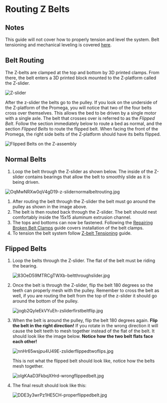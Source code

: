 # Routing Z Belts



## Notes

This guide will not cover how to properly tension and level the system. Belt tensioning and mechanical leveling is covered [here](https://m3d.gitbook.io/promega-docs/maintenance-guides/belt-tensioning-and-mechanical-leveling).

## Belt Routing

The Z-belts are clamped at the top and bottom by 3D printed clamps. From there, the belt enters a 3D printed block mounted to the Z-platform called the Z-slider.

![Z-slider](../.gitbook/assets/unyfc5q5yhxmiplc-z-slider.jpg)

After the z-slider the belts go to the pulley. If you look on the underside of the Z-platform of the Promega, you will notice that two of the four belts cross over themselves. This allows the bed to be driven by a single motor with a single axle. The belt that crosses over is referred to as the _Flipped Belt_. Follow the section immediately below to route a bed as normal, and the section _Flipped Belts_ to route the flipped belt. When facing the front of the Promega, the right side belts of the Z-platform should have its belts flipped.

![Flipped Belts on the Z-assembly](../.gitbook/assets/ueredp4tlweemr8t-flippedbelts.jpg)

## Normal Belts

1. Loop the belt through the Z-slider as shown below. The inside of the Z-slider contains bearings that allow the belt to smoothly slide as it is being driven.

![OqMwNRXw0qV4gD19-z-slidernormalbeltrouting.jpg](../.gitbook/assets/oqmwnrxw0qv4gd19-z-slidernormalbeltrouting.jpg)

1. After routing the belt through the Z-slider the belt must go around the pulley as shown in the image above.
2. The belt is then routed back through the Z-slider. The belt should nest comfortably inside the 15x15 aluminum extrusion channel.
3. The tops and bottoms can now be fastened. Following the [Repairing Broken Belt Clamps](https://m3d.gitbook.io/promega-docs/repair-guides/repairing-broken-belt-clamps) guide covers installation of the belt clamps. 
4. To tension the belt system follow [Z-belt Tensioning](https://m3d.gitbook.io/promega-docs/maintenance-guides/belt-tensioning-and-mechanical-leveling#z-assembly) guide.

## Flipped Belts

1. Loop the belts through the Z-slider. The flat of the belt must be riding the bearing.

   ![83OeD59MTRCgTWXb-beltthroughslider.jpg](../.gitbook/assets/83oed59mtrcgtwxb-beltthroughslider.jpg)

2. Once the belt is through the Z-slider, flip the belt 180 degrees so the teeth can properly mesh with the pulley. Remember to cross the belt as well, if you are routing the belt from the top of the z-slider it should go around the bottom of the pulley.

   ![jogb2QyIeEkVYuEh-zsliderfirstbeltflip.jpg](../.gitbook/assets/jogb2qyieekvyueh-zsliderfirstbeltflip.jpg)

3. When the belt is around the pulley, flip the belt 180 degrees again. **Flip the belt in the right direction!** If you rotate in the wrong direction it will cause the belt teeth to mesh together instead of the flat of the belt. It should look like the image below. **Notice how the two belt flats face each other!**

   ![nnHr65wsjpu4U49E-zsliderflippedtwoflips.jpg](../.gitbook/assets/nnhr65wsjpu4u49e-zsliderflippedtwoflips.jpg)

   This is not what the flipped belt should look like, notice how the belts mesh together.

   ![oIgKAaD3FkbqXHrd-wrongflippedbelt.jpg](../.gitbook/assets/oigkaad3fkbqxhrd-wrongflippedbelt.jpg)

4. The final result should look like this:

   ![DDE3y3wrPz1HE5CH-properflippedbelt.jpg](../.gitbook/assets/dde3y3wrpz1he5ch-properflippedbelt.jpg)

